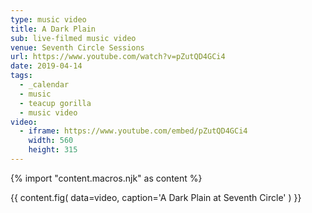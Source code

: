 ```yaml
---
type: music video
title: A Dark Plain
sub: live-filmed music video
venue: Seventh Circle Sessions
url: https://www.youtube.com/watch?v=pZutQD4GCi4
date: 2019-04-14
tags:
  - _calendar
  - music
  - teacup gorilla
  - music video
video:
  - iframe: https://www.youtube.com/embed/pZutQD4GCi4
    width: 560
    height: 315
---
```


{% import "content.macros.njk" as content %}

{{ content.fig(
  data=video,
  caption='A Dark Plain at Seventh Circle'
) }}
